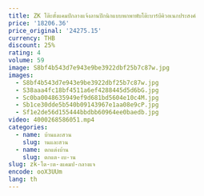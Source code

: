 ```yaml
---
title: ZK โต๊ะตั้งแคมป์กลางแจ้งลานปิกนิกแบบพกพาพับโต๊ะบาร์บีคิวอเนกประสงค์
price: '18206.36'
price_original: '24275.15'
currency: THB
discount: 25%
rating: 4
volume: 59
image: S8bf4b543d7e943e9be3922dbf25b7c87w.jpg
images:
  - S8bf4b543d7e943e9be3922dbf25b7c87w.jpg
  - S38aaa4fc18bf4511a6ef4288445d5d6bG.jpg
  - Sc0ba0048635949ef9d681bd5604e10c4M.jpg
  - Sb1ce30dde5b540b09143967e1aa08e9cP.jpg
  - Sf1e2de56d155444bbdbb60964ee0baedb.jpg
video: 4000268586051.mp4
categories:
  - name: บ้านและสวน
    slug: านและสวน
  - name: ตกแต่งบ้าน
    slug: ตกแต-งบ-าน
slug: zk-โต-ะต-งแคมป-กลางแจ
encode: ooX3UUm
lang: th
---
```

  